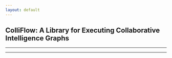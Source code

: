 ```yaml
---
layout: default
---
```


## ColliFlow: A Library for Executing Collaborative Intelligence Graphs

<hr />

<script type="text/javascript" src="https://d3js.org/d3.v6.min.js"></script>
<!-- <script type="text/javascript" src="d3/d3.v6.min.js"></script> -->

<div id="chart"></div>
<script src="assets/js/realtimelinechart.js"></script>
<script src="assets/js/demo.js"></script>

<hr />

